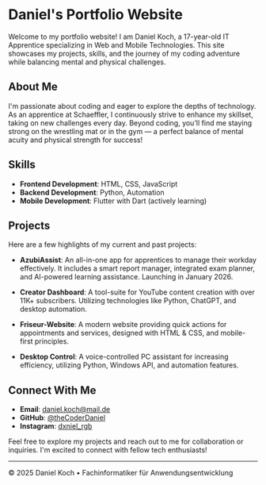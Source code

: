 # Daniel's Portfolio Website

Welcome to my portfolio website! I am Daniel Koch, a 17-year-old IT Apprentice specializing in Web and Mobile Technologies. This site showcases my projects, skills, and the journey of my coding adventure while balancing mental and physical challenges.

## About Me

I'm passionate about coding and eager to explore the depths of technology. As an apprentice at Schaeffler, I continuously strive to enhance my skillset, taking on new challenges every day. Beyond coding, you'll find me staying strong on the wrestling mat or in the gym — a perfect balance of mental acuity and physical strength for success!

## Skills

- **Frontend Development**: HTML, CSS, JavaScript
- **Backend Development**: Python, Automation
- **Mobile Development**: Flutter with Dart (actively learning)

## Projects

Here are a few highlights of my current and past projects:

- **AzubiAssist**: An all-in-one app for apprentices to manage their workday effectively. It includes a smart report manager, integrated exam planner, and AI-powered learning assistance. Launching in January 2026.
  
- **Creator Dashboard**: A tool-suite for YouTube content creation with over 11K+ subscribers. Utilizing technologies like Python, ChatGPT, and desktop automation.

- **Friseur-Website**: A modern website providing quick actions for appointments and services, designed with HTML & CSS, and mobile-first principles.

- **Desktop Control**: A voice-controlled PC assistant for increasing efficiency, utilizing Python, Windows API, and automation features.

## Connect With Me

- **Email**: daniel.koch@mail.de
- **GitHub**: [@theCoderDaniel](https://github.com/theCoderDaniel)
- **Instagram**: [dxniel_rgb](https://instagram.com/dxniel_rgb)

Feel free to explore my projects and reach out to me for collaboration or inquiries. I'm excited to connect with fellow tech enthusiasts!

---

© 2025 Daniel Koch • Fachinformatiker für Anwendungsentwicklung
